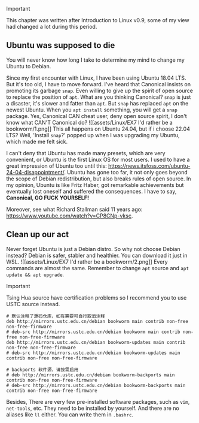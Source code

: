 >[!IMPORTANT]
>This chapter was written after Introduction to Linux v0.9, some of my view had changed a lot during this period.
## Ubuntu was supposed to die
You will never know how long I take to determine my mind to change my Ubuntu to Debian.

Since my first encounter with Linux, I have been using Ubuntu 18.04 LTS. But it's too old, I have to move forward. I've heard that Canonical insists on promoting its garbage `snap`. Even willing to give up the spirit of open source to replace the position of `apt`. What are you thinking Canonical? `snap` is just a disaster, it's slower and fatter than `apt`. But `snap` has replaced `apt` on the newest Ubuntu. When you `apt install`  something, you will get a `snap` package. Yes, Canonical CAN cheat user, deny open source spirit, I don't know what CAN'T Canonical do?
![[assets/Linux/EX7 I'd rather be a bookworm/1.png]]
This all happens on Ubuntu 24.04, but if i choose 22.04 LTS? Well, 'Install `snap`?' popped up when I was upgrading my Ubuntu, which made me felt sick.

I can't deny that Ubuntu has made many presets, which are very convenient, or Ubuntu is the first Linux OS for most users. I used to have a great impression of Ubuntu too until this: https://news.itsfoss.com/ubuntu-24-04-disappointment/. Ubuntu has gone too far, it not only goes beyond the scope of Debian redistribution, but also breaks rules of open source. In my opinion, Ubuntu is like Fritz Haber, got remarkable achievements but eventually lost oneself and suffered the consequences. I have to say, **Canonical, GO FUCK YOURSELF!**

Moreover, see what Richard Stallman said 11 years ago: https://www.youtube.com/watch?v=CP8CNp-vksc.

## Clean up our act
Never forget Ubuntu is just a Debian distro. So why not choose Debian instead? Debian is safer, stabler and healthier. You can download it just in WSL.
![[assets/Linux/EX7 I'd rather be a bookworm/2.png]]
Every commands are almost the same. Remember to change `apt` source and `apt update && apt upgrade`.
>[!IMPORTANT]
>Tsing Hua source have certification problems so I recommend you to use USTC source instead.
>
>```
> # 默认注释了源码仓库，如有需要可自行取消注释
>deb http://mirrors.ustc.edu.cn/debian bookworm main contrib non-free non-free-firmware
># deb-src http://mirrors.ustc.edu.cn/debian bookworm main contrib non-free non-free-firmware
>deb http://mirrors.ustc.edu.cn/debian bookworm-updates main contrib non-free non-free-firmware
># deb-src http://mirrors.ustc.edu.cn/debian bookworm-updates main contrib non-free non-free-firmware
>
># backports 软件源，请按需启用
># deb http://mirrors.ustc.edu.cn/debian bookworm-backports main contrib non-free non-free-firmware
># deb-src http://mirrors.ustc.edu.cn/debian bookworm-backports main contrib non-free non-free-firmware
>```

Besides, There are very few pre-installed software packages, such as `vim`, `net-tools`, etc. They need to be installed by yourself. And there are no aliases like `ll` either. You can write them in `.bashrc`.